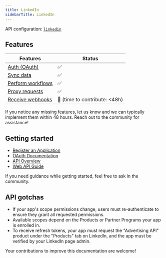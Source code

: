 ```yaml
---
title: LinkedIn
sidebarTitle: LinkedIn
---
```


API configuration: [`linkedin`](https://terapi.dev/providers.yaml)

## Features

| Features | Status |
| - | - |
| [Auth (OAuth)](/integrate/guides/authorize-an-api) | ✅ |
| [Sync data](/integrate/guides/sync-data-from-an-api) | ✅ |
| [Perform workflows](/integrate/guides/perform-workflows-with-an-api) | ✅ |
| [Proxy requests](/integrate/guides/proxy-requests-to-an-api) | ✅ |
| [Receive webhooks](/integrate/guides/receive-webhooks-from-an-api) | 🚫 (time to contribute: &lt;48h) |

If you notice any missing features, let us know and we can typically implement them within 48 hours. Reach out to the community for assistance!

## Getting started

-   [Register an Application](https://learn.microsoft.com/en-us/linkedin/shared/authentication/authorization-code-flow?tabs=HTTPS1#step-1-configure-your-application)
-   [OAuth Documentation](https://learn.microsoft.com/en-us/linkedin/shared/authentication/authorization-code-flow?context=linkedin%2Fcontext&tabs=HTTPS1)
-   [API Overview](https://learn.microsoft.com/en-us/linkedin/?context=linkedin%2Fcontext)
-   [Web API Guide](https://learn.microsoft.com/en-us/linkedin/shared/api-guide/concepts?context=linkedin%2Fconsumer%2Fcontext)

If you need guidance while getting started, feel free to ask in the community.

## API gotchas

- If your app's scope permissions change, users must re-authenticate to ensure they grant all requested permissions.
- Available scopes depend on the Products or Partner Programs your app is enrolled in.
- To receive refresh tokens, your app must request the "Advertising API" product under the "Products" tab on LinkedIn, and the app must be verified by your LinkedIn page admin.

Your contributions to improve this documentation are welcome!
